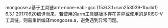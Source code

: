 mongoose.a基于工具链arm-none-eabi-gcc (15:6.3.1+svn253039-1build1) 6.3.1 20170620编译而来，若使用的arm工具链版本存在差异或使用的是RISC-V工具链，则需重新编译mongoose.a，避免遇到异常问题。